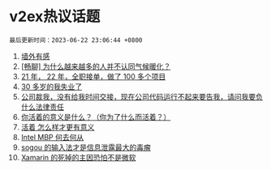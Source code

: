 # v2ex热议话题

`最后更新时间：2023-06-22 23:06:44 +0800`

1. [墙外有感](https://www.v2ex.com/t/950880)
1. [[畅聊] 为什么越来越多的人并不认同气候暖化？](https://www.v2ex.com/t/950846)
1. [21 年， 22 年，全职接单，做了 100 多个项目](https://www.v2ex.com/t/950796)
1. [30 多岁的我失业了](https://www.v2ex.com/t/950773)
1. [公司裁我，没有给我时间交接，现在公司代码运行不起来要告我，请问我要负什么法律责任](https://www.v2ex.com/t/950804)
1. [你活着的意义是什么？（你为了什么而活着？）](https://www.v2ex.com/t/950782)
1. [活着 怎么样才更有意义](https://www.v2ex.com/t/950815)
1. [Intel MBP 何去何从](https://www.v2ex.com/t/950784)
1. [sogou 的输入法才是信息泄露最大的毒瘤](https://www.v2ex.com/t/950829)
1. [Xamarin 的死掉的主因恐怕不是微软](https://www.v2ex.com/t/950795)

